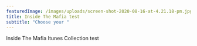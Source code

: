 ```yaml
---
featuredImage: /images/uploads/screen-shot-2020-08-16-at-4.21.18-pm.jpg
title: Inside The Mafia test
subtitle: "Choose your "
---
```

Inside The Mafia Itunes Collection test